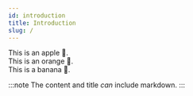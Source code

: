 ```yaml
---
id: introduction
title: Introduction
slug: /
--- 
```


This is an apple 🍎.  
This is an orange 🍊.  
This is a banana 🍌.

:::note
The content and title *can* include markdown.
:::